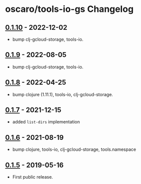 # oscaro/tools-io-gs Changelog

## [0.1.10] - 2022-12-02
* bump clj-gcloud-storage, tools-io.

## [0.1.9] - 2022-08-05
* bump clj-gcloud-storage, tools-io.

## [0.1.8] - 2022-04-25
* bump clojure (1.11.1), tools-io, clj-gcloud-storage.

## [0.1.7] - 2021-12-15
* added `list-dirs` implementation

## [0.1.6] - 2021-08-19
* bump clojure, tools-io, clj-gcloud-storage, tools.namespace

## [0.1.5] - 2019-05-16
* First public release.

[Unreleased]: https://github.com/oscaro/tools-io-gs/-/compare/0.1.10...master
[0.1.10]: https://github.com/oscaro/tools-io-gs/-/compare/0.1.9...0.1.10
[0.1.9]: https://github.com/oscaro/tools-io-gs/-/compare/0.1.8...0.1.9
[0.1.8]: https://github.com/oscaro/tools-io-gs/-/compare/0.1.7...0.1.8
[0.1.7]: https://github.com/oscaro/tools-io-gs/-/compare/0.1.6...0.1.7
[0.1.6]: https://github.com/oscaro/tools-io-gs/-/compare/0.1.5...0.1.6
[0.1.5]: https://github.com/oscaro/tools-io-gs/releases/tag/0.1.5
